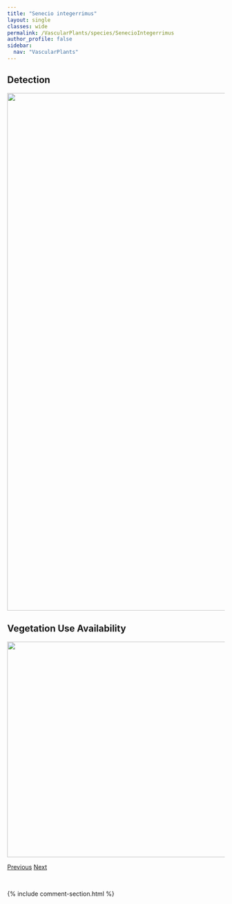 ```yaml
---
title: "Senecio integerrimus"
layout: single
classes: wide
permalink: /VascularPlants/species/SenecioIntegerrimus
author_profile: false
sidebar:
  nav: "VascularPlants"
---
```


<h2>Detection</h2>

<a href="https://drive.google.com/uc?export=view&id=1R1EpYiJ67yBzxUuvm7eaBdeKNylmxIdu">
<img src="https://drive.google.com/uc?export=view&id=1R1EpYiJ67yBzxUuvm7eaBdeKNylmxIdu" height = "1200" width = "800">
</a>


<h2>Vegetation Use Availability</h2>

<a href="https://drive.google.com/uc?export=view&id=1PYM8_Dm5roBVlCF17CxzWq4v6H5nM7FS">
<img src="https://drive.google.com/uc?export=view&id=1PYM8_Dm5roBVlCF17CxzWq4v6H5nM7FS" height = "500" width = "1000">
</a>


<a href="/DevelopmentWebsite/VascularPlants/species/SenecioEremophilus" class="pagination--pager" title="Senecio eremophilus">Previous</a> <a href="/DevelopmentWebsite/VascularPlants/species/SenecioLugens" class="pagination--pager" title="Senecio lugens">Next</a>

<p>&nbsp;</p>

{% include comment-section.html %}
